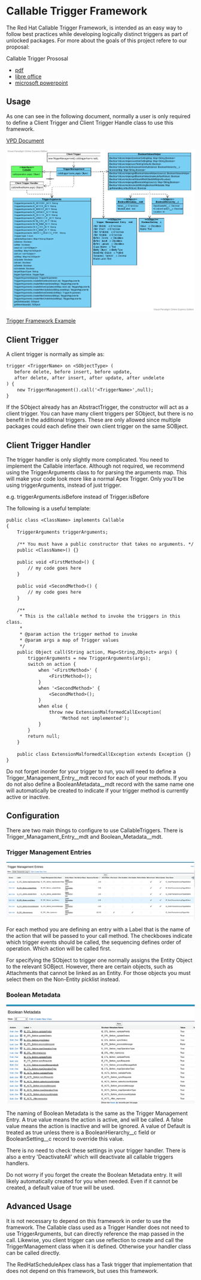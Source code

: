 # Callable Trigger Framework

The Red Hat Callable Trigger Framework, is intended as an easy way to follow best practices while developing logically distinct triggers as part of unlocked packages.  For more about the goals of this project refere to our proposal:

Callable Trigger Prososal
- [pdf](CallableTriggerProposal.pdf)
- [libre office](CallableTriggerProposal.odp)
- [microsoft powerpoint](CallableTriggerProposal.pptx)

## Usage

As one can see in the following document, normally a user is only required to define a Client Trigger and Client Trigger Handle class to use this framework.

[VPD Document](TriggerManagementUML.vpd)

![UML Diagram](TriggerManagementUML.vpd.png)

[Trigger Framework Example](https://app.diagrams.net/?mode=google&gfw=1#G1GkpK-78hD_V12utMTiP2sIoJM38Rbon5)


## Client Trigger

A client trigger is normally as simple as:

```
trigger <TriggerName> on <SObjectType> (
   before delete, before insert, before update,
   after delete, after insert, after update, after undelete
) {
    new TriggerManagement().call('<TriggerName>',null);
}
```

If the SObject already has an AbstractTrigger, the constructor will act as a client trigger.  You can have many client triggers per SObject, but there is no benefit in the additional triggers.  These are only allowed since multiple packages could each define their own client trigger on the same SOBject.

## Client Trigger Handler

The trigger handler is only slightly more complicated.  You need to implement the Callable interface.  Although not required, we recommend using the TriggerArguments class to for parsing the arguments map.  This will make your code look more like a normal Apex Trigger.  Only you'll be using triggerArguments, instead of just trigger.

e.g. triggerArguments.isBefore instead of Trigger.isBefore

The following is a useful template:

```
public class <ClassName> implements Callable
{
    TriggerArguments triggerArguments;

    /** You must have a public constructor that takes no arguments. */
    public <ClassName>() {}

    public void <FirstMethod>() {
        // my code goes here
    }

    public void <SecondMethod>() {
        // my code goes here
    }

    /**
     * This is the callable method to invoke the triggers in this class.
     * 
     * @param action the trigger method to invoke
     * @param args a map of Trigger values
     */
    public Object call(String action, Map<String,Object> args) {
        triggerArguments = new TriggerArguments(args);
        switch on action {
            when '<FirstMethod>' {
                <FirstMethod>();
            }
            when '<SecondMethod>' {
                <SecondMethod>();
            }
            when else {
                throw new ExtensionMalformedCallException(
                    'Method not implemented');
            }
        }
        return null;
    }

    public class ExtensionMalformedCallException extends Exception {}
}
```

Do not forget inorder for your trigger to run, you will need to define a Trigger_Management_Entry__mdt record for each of your methods.  If you do not also define a BooleanMetadata__mdt record with the same name one will automatically be created to indicate if your trigger method is currently active or inactive.

## Configuration

There are two main things to configure to use CallableTriggers.  There is Trigger_Managament_Entry__mdt and Boolean_Metadata__mdt.

### Trigger Management Entries

![Trigger Management Entry](TriggerManagementEntries.png)

For each method you are defining an entry with a Label that is the name of the action that will be passed to your call method.  The checkboxes indicate which trigger events should be called, the sequencing defines order of operation.  Which action will be called first.

For specifying the SObject to trigger one normally assigns the Entity Object to the relevant SOBject.   However, there are certain objects, such as Attachments that cannot be linked as an Entity.  For those objects you must select them on the Non-Entity picklist instead.

### Boolean Metadata

![Boolean Metadata](BooleanMetadata.png)

The naming of Boolean Metadata is the same as the Trigger Management Entry.  A true value means the action is active, and will be called.  A false value means the action is inactive and will be ignored.   A value of Default is treated as true unless there is a BooleanHierarchy__c field or BooleanSetting__c record to override this value.

There is no need to check these settings in your trigger handler.  There is also a entry 'DeactivateAll' which will deactivate all callable triggers handlers.

Do not worry if you forget the create the Boolean Metadata entry.  It will likely automatically created for you when needed.  Even if it cannot be created, a default value of true will be used.

## Advanced Usage

It is not necessary to depend on this framework in order to use the framework.   The Callable class used as a Trigger Handler does not need to use TriggerArguments, but can directly reference the map passed in the call.  Likewise, you client trigger can use reflection to create and call the TriggerManagement class when it is defined.  Otherwise your handler class can be called directly.

The RedHatScheduleApex class has a Task trigger that implementation that does not depend on this framework, but uses this framework.
